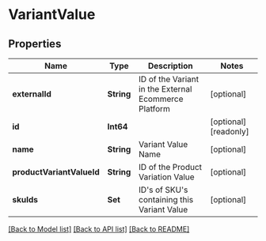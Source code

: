 # VariantValue

## Properties
Name | Type | Description | Notes
------------ | ------------- | ------------- | -------------
**externalId** | **String** | ID of the Variant in the External Ecommerce Platform | [optional] 
**id** | **Int64** |  | [optional] [readonly] 
**name** | **String** | Variant Value Name | [optional] 
**productVariantValueId** | **String** | ID of the Product Variation Value | [optional] 
**skuIds** | **Set<Int64>** | ID&#39;s of SKU&#39;s containing this Variant Value | [optional] 

[[Back to Model list]](../README.md#documentation-for-models) [[Back to API list]](../README.md#documentation-for-api-endpoints) [[Back to README]](../README.md)


